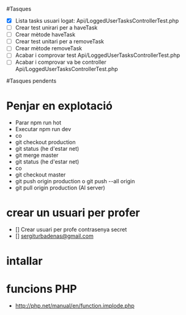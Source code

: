 #Tasques

- [X] Lista tasks usuari logat: Api/LoggedUserTasksControllerTest.php
- [ ] Crear test unirari per a haveTask
- [ ] Crear mètode haveTask
- [ ] Crear test unitari per a removeTask
- [ ] Crear mètode removeTask
- [ ] Acabar i comprovar test Api/LoggedUserTasksControllerTest.php
- [ ] Acabar i comprovar va be controller  Api/LoggedUserTasksControllerTest.php

#Tasques pendents 


# Penjar en explotació
* Parar npm run hot
* Executar npm run dev
* co
* git checkout production
* git status (he d'estar net)
* git merge master
* git status (he d'estar net)
* co
* git checkout master
* git push origin production o git push --all origin
* git pull origin production (Al server)

# crear un usuari per profer
- [] Crear usuari per profe contrasenya secret  
- [] sergiturbadenas@gmail.com

# intallar 


# funcions PHP
- http://php.net/manual/en/function.implode.php 